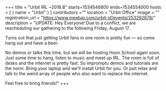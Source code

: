 +++
title = "Urbit IRL ~2018.8"
starts=1534546800
ends=1534554000
hosts = [
      { name = "Urbit" }
]
contributors =""
location = "Urbit Office"
image = ""
registration_url = "https://www.meetup.com/urbit-sf/events/253292678/"
description = "UPDATE: Hey Everyone! Due to a conflict, we are rescheduling our gathering to the following Friday, August 17.

Turns out that just getting Urbit fans in one room is pretty fun — so come hang out and have a beer.

No demos or talks this time, but we will be hosting Hoon School again soon. Just some time to hang, listen to music and meet up IRL. The room is full of desks and the internet is pretty fast. So impromptu demos and tutorials are the norm. Bring your laptop and we'll install Urbit for you. Or just relax and talk to the weird array of people who also want to replace the internet.

Feel free to bring friends!"
+++
